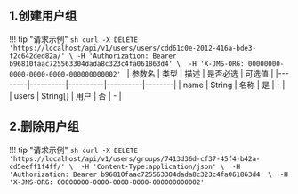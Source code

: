 ## 1.创建用户组
!!! tip "请求示例"
    ```sh
    curl -X DELETE 'https://localhost/api/v1/users/users/cdd61c0e-2012-416a-bde3-f2c642ded82a/' \
        -H 'Authorization: Bearer b96810faac725563304dada8c323c4fa061863d4' \ 
        -H 'X-JMS-ORG: 00000000-0000-0000-0000-000000000002'
    ```
| 参数名 | 类型     | 描述     | 是否必选 | 可选值 |
|--------|----------|----------|----------|--------|
| name   | String   | 名称     | 是       | -      |
| users  | String[] | 用户     | 否       | -      |



## 2.删除用户组
!!! tip "请求示例"
    ```sh
    curl -X DELETE 'https://localhost/api/v1/users/groups/7413d36d-cf37-45f4-b42a-cd5eeff1f4ff/' \ 
        -H 'Content-Type:application/json' \ 
        -H 'Authorization: Bearer b96810faac725563304dada8c323c4fa061863d4' \ 
        -H 'X-JMS-ORG: 00000000-0000-0000-0000-000000000002'
    ```
